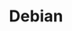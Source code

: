 ---
layout: tag-list
type: tag
title: Debian
slug: Debian
category: Tag
sidebar: false
description: >
    Sistema Operativo.
---